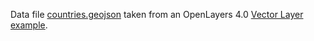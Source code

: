 Data file 
[countries.geojson](https://openlayers.org/en/v4.0.1/examples/data/geojson/countries.geojson)
taken from an OpenLayers 4.0 
[Vector Layer example](http://openlayers.org/en/latest/examples/vector-layer.html).
